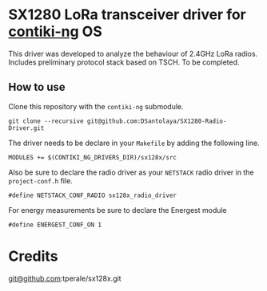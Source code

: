 # SX1280 LoRa transceiver driver for [contiki-ng](https://github.com/contiki-ng/contiki-ng) OS

This driver was developed to analyze the behaviour of 2.4GHz LoRa radios. 
Includes preliminary protocol stack based on TSCH. To be completed.

## How to use

Clone this repository with the `contiki-ng` submodule.

```
git clone --recursive git@github.com:DSantolaya/SX1280-Radio-Driver.git
```

The driver needs to be declare in your `Makefile` by adding
the following line.

```
MODULES += $(CONTIKI_NG_DRIVERS_DIR)/sx128x/src
```

Also be sure to declare the radio driver as your `NETSTACK` radio driver
in the `project-conf.h` file.

```
#define NETSTACK_CONF_RADIO sx128x_radio_driver
```
For energy measurements be sure to declare the Energest module

```
#define ENERGEST_CONF_ON 1
```
# Credits
git@github.com:tperale/sx128x.git
